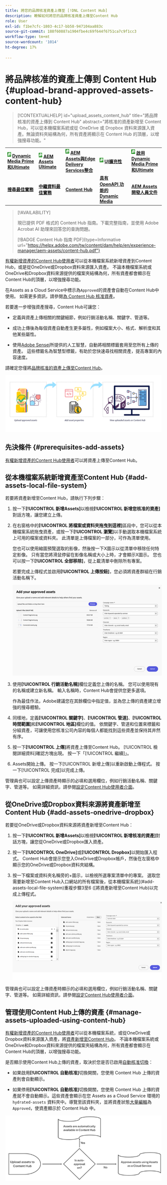 ```yaml
---
title: 將您的品牌核准資產上傳至 [!DNL Content Hub]
description: 瞭解如何將您的品牌核准資產上傳至Content Hub
role: User
exl-id: f1be7cfc-1803-4c17-bb58-947104aa883c
source-git-commit: 188f60887a1904fbe4c69f644f6751ca7c9f1cc3
workflow-type: tm+mt
source-wordcount: '1014'
ht-degree: 17%

---
```


# 將品牌核准的資產上傳到 Content Hub {#upload-brand-approved-assets-content-hub}

>[!CONTEXTUALHELP]
>id="upload_assets_content_hub"
>title="將品牌核准的資產上傳到 Content Hub"
>abstract="將核准的資產新增至 Content Hub，可以從本機檔案系統或從 OneDrive 或 Dropbox 資料來源匯入資產。無論資料夾結構為何，所有資產將顯示在 Content Hub 的頂層，以增強搜尋功能。"

<table>
    <tr>
        <td>
            <sup style= "background-color:#008000; color:#FFFFFF; font-weight:bold"><i>新</i></sup> <a href="/help/assets/dynamic-media/dm-prime-ultimate.md"><b>Dynamic Media Prime和Ultimate</b></a>
        </td>
        <td>
            <sup style= "background-color:#008000; color:#FFFFFF; font-weight:bold"><i>新</i></sup> <a href="/help/assets/assets-ultimate-overview.md"><b>AEM Assets Ultimate</b></a>
        </td>
        <td>
            <sup style= "background-color:#008000; color:#FFFFFF; font-weight:bold"><i>新</i></sup> <a href="/help/assets/integrate-aem-assets-edge-delivery-services.md"><b>AEM Assets與Edge Delivery Services整合</b></a>
        </td>
        <td>
            <sup style= "background-color:#008000; color:#FFFFFF; font-weight:bold"><i>新</i></sup> <a href="/help/assets/aem-assets-view-ui-extensibility.md"><b>UI擴充性</b></a>
        </td>
          <td>
            <sup style= "background-color:#008000; color:#FFFFFF; font-weight:bold"><i>新</i></sup> <a href="/help/assets/dynamic-media/enable-dynamic-media-prime-and-ultimate.md"><b>啟用Dynamic Media Prime和Ultimate</b></a>
        </td>
    </tr>
    <tr>
        <td>
            <a href="/help/assets/search-best-practices.md"><b>搜尋最佳實務</b></a>
        </td>
        <td>
            <a href="/help/assets/metadata-best-practices.md"><b>中繼資料最佳實務</b></a>
        </td>
        <td>
            <a href="/help/assets/product-overview.md"><b>Content Hub</b></a>
        </td>
        <td>
            <a href="/help/assets/dynamic-media-open-apis-overview.md"><b>具有 OpenAPI 功能的 Dynamic Media</b></a>
        </td>
        <td>
            <a href="https://developer.adobe.com/experience-cloud/experience-manager-apis/"><b>AEM Assets 開發人員文件</b></a>
        </td>
    </tr>
</table>

>[!AVAILABILITY]
>
>現已提供 PDF 格式的 Content Hub 指南。下載完整指南，並使用 Adobe Acrobat AI 助理來回答您的查詢問題。
>
>[!BADGE Content Hub 指南 PDF]{type=Informative url="https://helpx.adobe.com/tw/content/dam/help/en/experience-manager/aem-assets/content-hub.pdf"}

[有權新增資產的Content Hub使用者](/help/assets/deploy-content-hub.md#onboard-content-hub-users-add-assets)可以從本機檔案系統新增資產到Content Hub，或是從OneDrive或Dropbox資料來源匯入資產。 不論本機檔案系統或OneDrive和Dropbox資料來源提供的檔案夾結構為何，所有資產都會顯示在Content Hub的頂層，以增強搜尋功能。

在Assets as a Cloud Service中標示為`Approved`的資產會自動在Content Hub中使用。 如需更多資訊，請參閱[為 Content Hub 核准資產](/help/assets/approve-assets-content-hub.md)。

若要進一步增強資產搜尋，Content Hub可讓您：

* 定義與資產上傳相關的關鍵細節，例如行銷活動名稱、關鍵字、管道等。

* 成功上傳後為每個資產自動產生更多屬性，例如檔案大小、格式、解析度和其他某些屬性。

* 使用[Adobe Sensei](https://www.adobe.com/tw/sensei.html)所提供的人工智慧，自動將相關標籤套用至您所有上傳的資產。 這些標籤名為智慧型標籤，有助於您快速尋找相關資產，提高專案的內容速度。

請確定您僅將[品牌核准的資產上傳至Content Hub](/help/assets/approve-assets.md)。

![上傳品牌核准的資產](assets/upload-brand-approved-assets.png)

## 先決條件 {#prerequisites-add-assets}

[有權新增資產的Content Hub使用者](/help/assets/deploy-content-hub.md#onboard-content-hub-users-add-assets)可以將資產上傳至Content Hub。

## 從本機檔案系統新增資產至Content Hub {#add-assets-local-file-system}

若要將資產新增至Content Hub，請執行下列步驟：

1. 按一下&#x200B;**[!UICONTROL 新增Assets]**&#x200B;以檢視&#x200B;**[!UICONTROL 新增您核准的資產]**&#x200B;對話方塊，讓您建立上傳。

1. 在右窗格中的&#x200B;**[!UICONTROL 將檔案或資料夾拖曳到這裡]**&#x200B;區段中，您可以從本機檔案系統拖曳資產，或按一下&#x200B;**[!UICONTROL 瀏覽]**&#x200B;以手動選取本機檔案系統上可用的檔案或資料夾。 此清單是上傳檔案的一部分，可作為清單使用。


   您也可以使用縮圖預覽選取的影像，然後按一下X圖示以從清單中移除任何特定影像。 只有當您將滑鼠停留在影像名稱或大小上時，才會顯示X圖示。 您也可以按一下&#x200B;**[!UICONTROL 全部移除]**，從上載清單中刪除所有專案。

   若要完成上傳程式並啟用&#x200B;**[!UICONTROL 上傳按鈕]**，您必須將資產群組在行銷活動名稱下。

   ![將資產上傳至Content Hub](assets/upload-assets-content-hub.png)

1. 使用&#x200B;**[!UICONTROL 行銷活動名稱]**&#x200B;欄位定義您上傳的名稱。 您可以使用現有的名稱或建立新名稱。 輸入名稱時，Content Hub會提供您更多選項。<!--You can define multiple Campaign names for your upload. While you are typing a name, either click anywhere else within the dialog box or press the `,` (Comma) key to register the name.-->

   作為最佳作法，Adobe建議您在其餘欄位中指定值，並為您上傳的資產建立增強的搜尋體驗。

1. 同樣地，定義&#x200B;**[!UICONTROL 關鍵字]**、**[!UICONTROL 管道]**、**[!UICONTROL 時間範圍]**&#x200B;和&#x200B;**[!UICONTROL 地區]**&#x200B;欄位的值。 依關鍵字、管道和位置來標籤和分組資產，可讓使用您核准公司內容的每個人都能找到這些資產並保持其井然有序。

1. 按一下&#x200B;**[!UICONTROL 上傳]**&#x200B;將資產上傳至Content Hub。 [!UICONTROL 檢閱詳細資料]確認方塊出現。 按一下「[!UICONTROL 繼續]」。

1. Assets開始上傳。 按一下[!UICONTROL 新增上傳]以重新啟動上傳程式。 按一下[!UICONTROL 完成]以完成上傳。

管理員也可以設定上傳資產時顯示的必填和選用欄位，例如行銷活動名稱、關鍵字、管道等。 如需詳細資訊，請參閱[設定Content Hub使用者介面](configure-content-hub-ui-options.md#configure-upload-options-content-hub)。


## 從OneDrive或Dropbox資料來源將資產新增至Content Hub {#add-assets-onedrive-dropbox}

若要從OneDrive或Dropbox資料來源將資產新增至Content Hub：

1. 按一下&#x200B;**[!UICONTROL 新增Assets]**&#x200B;以檢視&#x200B;**[!UICONTROL 新增核准的資產]**&#x200B;對話方塊，讓您從OneDrive或Dropbox匯入資產。

1. 按一下&#x200B;**[!UICONTROL OneDrive]**&#x200B;或&#x200B;**[!UICONTROL Dropbox]**&#x200B;以開始匯入程式。 Content Hub會提示您登入OneDrive或Dropbox帳戶，然後在左窗格中顯示您的OneDrive或Dropbox資料夾結構。

1. 按一下檔案或資料夾名稱旁的+圖示，以檢視所選專案清單中的專案。 選取您需要新增至Content Hub入口網站的所有檔案後，從本機檔案系統](#add-assets-local-file-system)重複步驟3至6 ([將資產新增至Content Hub)以完成上傳程式。

   ![從OneDrive或Dropbox將資產上傳至Content Hub](assets/add-assets-onedrive-dropbox.png)

管理員也可以設定上傳資產時顯示的必填和選用欄位，例如行銷活動名稱、關鍵字、管道等。 如需詳細資訊，請參閱[設定Content Hub使用者介面](configure-content-hub-ui-options.md#configure-upload-options-content-hub)。

## 管理使用Content Hub上傳的資產 {#manage-assets-uploaded-using-content-hub}

[有權新增資產的Content Hub使用者](/help/assets/deploy-content-hub.md#onboard-content-hub-users-add-assets)可以從本機檔案系統，或從OneDrive或Dropbox資料來源匯入資產，將[資產新增至Content Hub](/help/assets/upload-brand-approved-assets.md)。 不論本機檔案系統或OneDrive和Dropbox資料來源提供的檔案夾結構為何，所有資產都會顯示在Content Hub的頂層，以增強搜尋功能。

是否顯示使用Content Hub上傳的資產，取決於您是否已啟用[自動核准切換](/help/assets/configure-content-hub-ui-options.md#configure-import-options-content-hub)：

* 如果啟用&#x200B;**[!UICONTROL 自動核准]**&#x200B;切換開關，您使用 Content Hub 上傳的資產則會自動顯示。

* 如果停用&#x200B;**[!UICONTROL 自動核准]**&#x200B;切換開關，您使用 Content Hub 上傳的資產就不會自動顯示。這些資產會顯示在您 Assets as a Cloud Service 環境的 `hydrated-assets` 資料夾中。導覽至該資料夾，並將資產狀態[大量編輯](#bulk-approve-assets-content-hub)為 `Approved`，使資產顯示於 Content Hub 中。

![Content Hub核准流程](/help/assets/assets/content-hub-approval.png)
